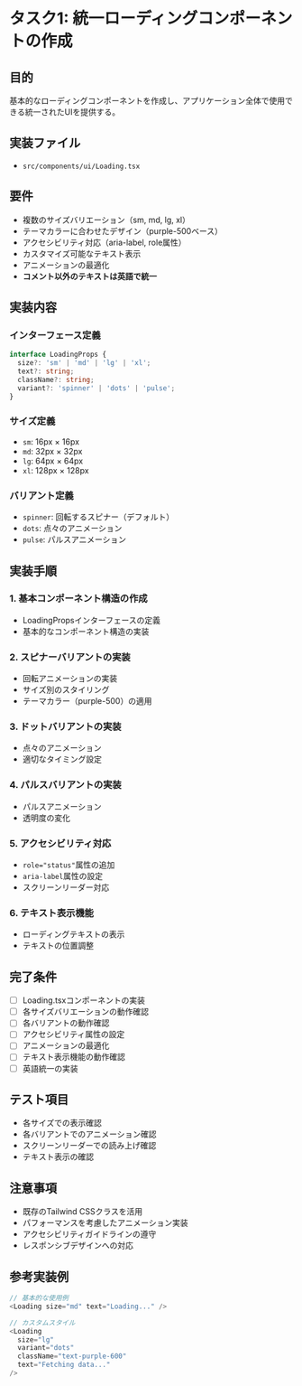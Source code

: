 # タスク1: 統一ローディングコンポーネントの作成

## 目的
基本的なローディングコンポーネントを作成し、アプリケーション全体で使用できる統一されたUIを提供する。

## 実装ファイル
- `src/components/ui/Loading.tsx`

## 要件
- 複数のサイズバリエーション（sm, md, lg, xl）
- テーマカラーに合わせたデザイン（purple-500ベース）
- アクセシビリティ対応（aria-label, role属性）
- カスタマイズ可能なテキスト表示
- アニメーションの最適化
- **コメント以外のテキストは英語で統一**

## 実装内容

### インターフェース定義
```typescript
interface LoadingProps {
  size?: 'sm' | 'md' | 'lg' | 'xl';
  text?: string;
  className?: string;
  variant?: 'spinner' | 'dots' | 'pulse';
}
```

### サイズ定義
- `sm`: 16px × 16px
- `md`: 32px × 32px
- `lg`: 64px × 64px
- `xl`: 128px × 128px

### バリアント定義
- `spinner`: 回転するスピナー（デフォルト）
- `dots`: 点々のアニメーション
- `pulse`: パルスアニメーション

## 実装手順

### 1. 基本コンポーネント構造の作成
- LoadingPropsインターフェースの定義
- 基本的なコンポーネント構造の実装

### 2. スピナーバリアントの実装
- 回転アニメーションの実装
- サイズ別のスタイリング
- テーマカラー（purple-500）の適用

### 3. ドットバリアントの実装
- 点々のアニメーション
- 適切なタイミング設定

### 4. パルスバリアントの実装
- パルスアニメーション
- 透明度の変化

### 5. アクセシビリティ対応
- `role="status"`属性の追加
- `aria-label`属性の設定
- スクリーンリーダー対応

### 6. テキスト表示機能
- ローディングテキストの表示
- テキストの位置調整

## 完了条件
- [ ] Loading.tsxコンポーネントの実装
- [ ] 各サイズバリエーションの動作確認
- [ ] 各バリアントの動作確認
- [ ] アクセシビリティ属性の設定
- [ ] アニメーションの最適化
- [ ] テキスト表示機能の動作確認
- [ ] 英語統一の実装

## テスト項目
- 各サイズでの表示確認
- 各バリアントでのアニメーション確認
- スクリーンリーダーでの読み上げ確認
- テキスト表示の確認

## 注意事項
- 既存のTailwind CSSクラスを活用
- パフォーマンスを考慮したアニメーション実装
- アクセシビリティガイドラインの遵守
- レスポンシブデザインへの対応

## 参考実装例
```typescript
// 基本的な使用例
<Loading size="md" text="Loading..." />

// カスタムスタイル
<Loading 
  size="lg" 
  variant="dots" 
  className="text-purple-600" 
  text="Fetching data..." 
/>
``` 
